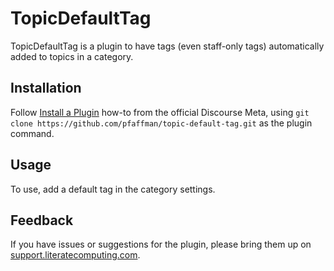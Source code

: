 # TopicDefaultTag

TopicDefaultTag is a plugin to have tags (even staff-only tags) automatically added to topics in a category.

## Installation

Follow [Install a Plugin](https://meta.discourse.org/t/install-a-plugin/19157)
how-to from the official Discourse Meta, using `git clone https://github.com/pfaffman/topic-default-tag.git`
as the plugin command.

## Usage

To use, add a default tag in the category settings.

## Feedback

If you have issues or suggestions for the plugin, please bring them up on
[support.literatecomputing.com](https://support.literatecomputing.com/t/discourse-topic-default-tag-plugin-notes/419).
